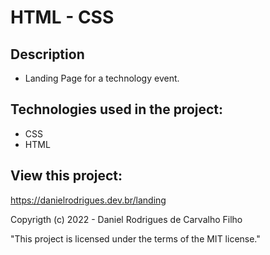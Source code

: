# HTML - CSS

## Description

- Landing Page for a technology event.

## Technologies used in the project:

- CSS
- HTML

## View this project:

https://danielrodrigues.dev.br/landing

Copyrigth (c) 2022 - Daniel Rodrigues de Carvalho Filho

"This project is licensed under the terms of the MIT license."
